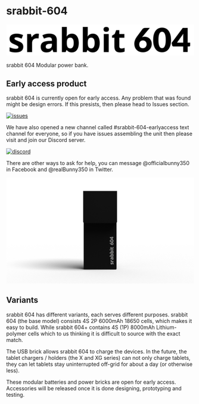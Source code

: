 # srabbit-604
<p align=center>
	<a>
		<img src="https://raw.githubusercontent.com/Bunny350/srabbit-604/main/Media/Logos/Pack/srabbit%20604%20wide.svg" alt="srabbit 604 (Wide)">
	</a>
</p>

<!-- This is just the beginning, that will show right after srabbit 604 release.

Total downloads: can we hit ten-thousand sets?

[downloads](https://img.shields.io/github/downloads/Bunny350/srabbit-604/total)

-->
srabbit 604 Modular power bank.

## Early access product
srabbit 604 is currently open for early access. Any problem that was found might be design errors.
If this presists, then please head to Issues section.

[![issues](https://img.shields.io/github/issues/Bunny350/srabbit-604)](https://github.com/Bunny350/srabbit-604/issues)

We have also opened a new channel called #srabbit-604-earlyaccess text channel for everyone, so if you have issues assembling the unit then please visit and join our Discord server.

[![discord](https://img.shields.io/discord/272981155433807875?label=Bunny%20350%20by%20OITSWILLIAM%20PANG&logo=discord&logoColor=white)](https://discord.gg/Cu6e9ra)

There are other ways to ask for help, you can message @officialbunny350 in Facebook and @realBunny350 in Twitter.

![srabbit 604 with USB brick render](/Media/Renders/604%20body%20with%20usb%20final.png)
## Variants
srabbit 604 has different variants, each serves different purposes. srabbit 604 (the base model) consists 4S 2P 6000mAh 18650 cells, which makes it easy to build. While srabbit 604+ contains 4S (1P) 8000mAh Lithium-polymer cells which to us thinking it is difficult to source with the exact match.

The USB brick allows srabbit 604 to charge the devices. In the future, the tablet chargers / holders (the X and XG series) can not only charge tablets, they can let tablets stay uninterrupted off-grid for about a day (or otherwise less).

These modular batteries and power bricks are open for early access. Accessories will be released once it is done designing, prototyping and testing.
